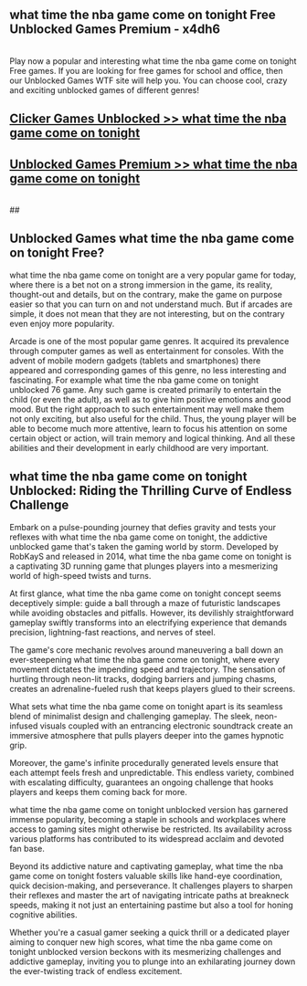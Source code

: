 ## what time the nba game come on tonight Free Unblocked Games Premium - x4dh6 <br>
<br>
Play now a popular and interesting what time the nba game come on tonight Free games. If you are looking for free games for school and office, then our Unblocked Games WTF site will help you. You can choose cool, crazy and exciting unblocked games of different genres!


##  [Clicker Games Unblocked >> what time the nba game come on tonight](http://freeplayer.one?title=what_time_the_nba_game_come_on_tonight&ref=04)

##  [Unblocked Games Premium >> what time the nba game come on tonight](http://freeplayer.one?title=what_time_the_nba_game_come_on_tonight&ref=04)
  <br>
  ##



## Unblocked Games what time the nba game come on tonight Free?

what time the nba game come on tonight are a very popular game for today, where there is a bet not on a strong immersion in the game, its reality, thought-out and details, but on the contrary, make the game on purpose easier so that you can turn on and not understand much. But if arcades are simple, it does not mean that they are not interesting, but on the contrary even enjoy more popularity.

Arcade is one of the most popular game genres. It acquired its prevalence through computer games as well as entertainment for consoles. With the advent of mobile modern gadgets (tablets and smartphones) there appeared and corresponding games of this genre, no less interesting and fascinating. For example what time the nba game come on tonight unblocked 76 game. Any such game is created primarily to entertain the child (or even the adult), as well as to give him positive emotions and good mood. But the right approach to such entertainment may well make them not only exciting, but also useful for the child. Thus, the young player will be able to become much more attentive, learn to focus his attention on some certain object or action, will train memory and logical thinking. And all these abilities and their development in early childhood are very important.

##  what time the nba game come on tonight Unblocked: Riding the Thrilling Curve of Endless Challenge

Embark on a pulse-pounding journey that defies gravity and tests your reflexes with what time the nba game come on tonight, the addictive unblocked game that's taken the gaming world by storm. Developed by RobKayS and released in 2014, what time the nba game come on tonight is a captivating 3D running game that plunges players into a mesmerizing world of high-speed twists and turns.

At first glance, what time the nba game come on tonight concept seems deceptively simple: guide a ball through a maze of futuristic landscapes while avoiding obstacles and pitfalls. However, its devilishly straightforward gameplay swiftly transforms into an electrifying experience that demands precision, lightning-fast reactions, and nerves of steel.

The game's core mechanic revolves around maneuvering a ball down an ever-steepening what time the nba game come on tonight, where every movement dictates the impending speed and trajectory. The sensation of hurtling through neon-lit tracks, dodging barriers and jumping chasms, creates an adrenaline-fueled rush that keeps players glued to their screens.

What sets what time the nba game come on tonight apart is its seamless blend of minimalist design and challenging gameplay. The sleek, neon-infused visuals coupled with an entrancing electronic soundtrack create an immersive atmosphere that pulls players deeper into the games hypnotic grip.

Moreover, the game's infinite procedurally generated levels ensure that each attempt feels fresh and unpredictable. This endless variety, combined with escalating difficulty, guarantees an ongoing challenge that hooks players and keeps them coming back for more.

what time the nba game come on tonight unblocked version has garnered immense popularity, becoming a staple in schools and workplaces where access to gaming sites might otherwise be restricted. Its availability across various platforms has contributed to its widespread acclaim and devoted fan base.

Beyond its addictive nature and captivating gameplay, what time the nba game come on tonight fosters valuable skills like hand-eye coordination, quick decision-making, and perseverance. It challenges players to sharpen their reflexes and master the art of navigating intricate paths at breakneck speeds, making it not just an entertaining pastime but also a tool for honing cognitive abilities.

Whether you're a casual gamer seeking a quick thrill or a dedicated player aiming to conquer new high scores, what time the nba game come on tonight unblocked version beckons with its mesmerizing challenges and addictive gameplay, inviting you to plunge into an exhilarating journey down the ever-twisting track of endless excitement.
